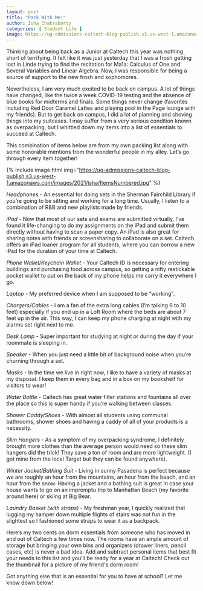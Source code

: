 ```yaml
---
layout: post
title: "Pack With Me!" 
author: Isha Chakraborty
categories: [ Student Life ]
image: https://ug-admissions-caltech-blog-publish.s3.us-west-1.amazonaws.com/images/2021/isha/JamieAlexRoom.jpeg
---
```


Thinking about being back as a Junior at Caltech this year was nothing short of terrifying. It felt like it was just yesterday that I was a frosh getting lost in Linde trying to find the recitation for Ma1a: Calculus of One and Several Variables and Linear Algebra.  Now, I was responsible for being a source of support to the new frosh and sophomores. 

Nevertheless, I am very much excited to be back on campus. A lot of things have changed, like the  twice a week COVID-19 testing and the absence of blue books for midterms and finals. Some things never change (favorites including Red Door Caramel Lattes and playing pool in the Page lounge with my friends).  But to get back on campus, I did a lot of planning and shoving things into my suitcases. I may suffer from a very serious condition known as overpacking, but I whittled down my items into a list of essentials to succeed at Caltech. 

This combination of items below are from my own packing list along with some honorable mentions from the wonderful people in my alley. Let’s go through every item together!

{% include image.html img="https://ug-admissions-caltech-blog-publish.s3.us-west-1.amazonaws.com/images/2021/isha/ItemsNumbered.jpg" %}  

*Headphones* - An essential for doing sets in the Sherman Fairchild Library if you’re going to be sitting and working for a long time. Usually, I listen to a combination of R&B and new playlists made by friends. 

*iPad* - Now that most of our sets and exams are submitted virtually, I’ve found it life-changing to do my assignments on the iPad and submit them directly without having to scan a paper copy. An iPad is also great for sharing notes with friends or screensharing to collaborate on a set. Caltech offers an iPad loaner program for all students, where you can borrow a new iPad for the duration of your time at Caltech. 

*Phone Wallet/Keychain Wallet* - Your Caltech ID is necessary for entering buildings and purchasing food across campus, so getting a nifty restickable pocket wallet to put on the back of my phone helps me carry it everywhere I go. 

*Laptop* - My preferred device when I am supposed to be “working”.

*Chargers/Cables* - I am a fan of the extra long cables (I’m talking 6 to 10 feet) especially if you end up in a Loft Room where the beds are about 7 feet up in the air. This way, I can keep my phone charging at night with my alarms set right next to me. 

*Desk Lamp* - Super important for studying at night or during the day if your roommate is sleeping in.
 
*Speaker* - When you just need a little bit of background noise when you’re churning through a set. 

*Masks* - In the time we live in right now, I like to have a variety of masks at my disposal. I keep them in every bag and in a box on my bookshelf for visitors to wear! 

*Water Bottle* - Caltech has great water filter stations and fountains all over the place so this is super handy if you’re walking between classes.

*Shower Caddy/Shoes* - With almost all students using communal bathrooms, shower shoes and having a caddy of all of your products is a necessity.

*Slim Hangers* - As a symptom of my overpacking syndrome, I definitely brought more clothes than the average person would need so these slim hangers did the trick! They save a ton of room and are more lightweight. (I got mine from the local Target but they can be found anywhere).

*Winter Jacket/Bathing Suit* - Living in sunny Pasadena is perfect because we are roughly an hour from the mountains, an hour from the beach, and an hour from the snow. Having a jacket and a bathing suit is great in case your house wants to go on an impromptu trip to Manhattan Beach (my favorite around here) or skiing at Big Bear. 

*Laundry Basket (with straps)* - My freshman year, I quickly realized that lugging my hamper down multiple flights of stairs was not fun in the slightest so I fashioned some straps to wear it as a backpack.

Here’s my two cents on dorm essentials from someone who has moved in and out of Caltech a few times now. The rooms have an ample amount of storage but bringing your own bins and organizers (drawer liners, pencil cases, etc) is never a bad idea. Add and subtract personal items that best fit your needs to this list and you’ll be ready for a year at Caltech! Check out the thumbnail for a picture of my friend's dorm room!

Got anything else that is an essential for you to have at school? Let me know down below! 


